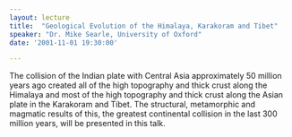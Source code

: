 ```yaml
---
layout: lecture
title:  "Geological Evolution of the Himalaya, Karakoram and Tibet"
speaker: "Dr. Mike Searle, University of Oxford"
date: '2001-11-01 19:30:00'

---
```

The collision of the Indian plate with Central Asia approximately 50 million years ago created all of the high topography and thick crust along the Himalaya and most of the high topography and thick crust along the Asian plate in the Karakoram and Tibet. The structural, metamorphic and magmatic results of this, the greatest continental collision in the last 300 million years, will be presented in this talk.